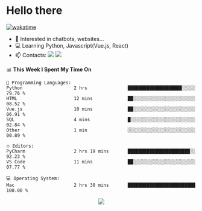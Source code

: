 # Hello there

[![wakatime](https://wakatime.com/badge/user/018bd4cf-9224-4729-b4f3-31fc6a93ca34.svg)](https://wakatime.com/@flamescoder)

- 👀 Interested in chatbots, websites...
- 💻 Learning Python, Javascript(Vue.js, React)
- 📫 Contacts: <a href="https://t.me/FlameCoder0_0" target="_blank"><img src="https://img.shields.io/badge/telegram-0088cc?logo=telegram&logoColor=white"/></a> <a href="https://discord.gg/3wt8QRndjm" target="_blank"><img src="https://img.shields.io/badge/discord-5865F2?logo=discord&logoColor=white"/></a>

<!--START_SECTION:waka-->
📊 **This Week I Spent My Time On** 

```text
💬 Programming Languages: 
Python                   2 hrs               ████████████████████░░░░░   79.76 % 
HTML                     12 mins             ██░░░░░░░░░░░░░░░░░░░░░░░   08.52 % 
Vue.js                   10 mins             ██░░░░░░░░░░░░░░░░░░░░░░░   06.91 % 
SQL                      4 mins              █░░░░░░░░░░░░░░░░░░░░░░░░   02.84 % 
Other                    1 min               ░░░░░░░░░░░░░░░░░░░░░░░░░   00.89 % 

🔥 Editors: 
PyCharm                  2 hrs 19 mins       ███████████████████████░░   92.23 % 
VS Code                  11 mins             ██░░░░░░░░░░░░░░░░░░░░░░░   07.77 % 

💻 Operating System: 
Mac                      2 hrs 30 mins       █████████████████████████   100.00 % 
```


<!--END_SECTION:waka-->

<div align="center">
  <img src="https://komarev.com/ghpvc/?username=FlamesC0der&style=flat-square&color=red"/>
</div>
